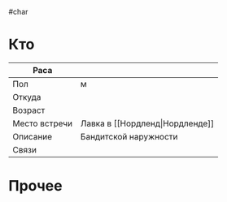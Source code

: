 #char 
# Кто

| Раса          |                                 |
| ------------- | ------------------------------- |
| Пол           | м                               |
| Откуда        |                                 |
| Возраст       |                                 |
| Место встречи | Лавка в [[Нордленд\|Нордленде]] |
| Описание      | Бандитской наружности           |
| Связи         |                                 |
# Прочее
